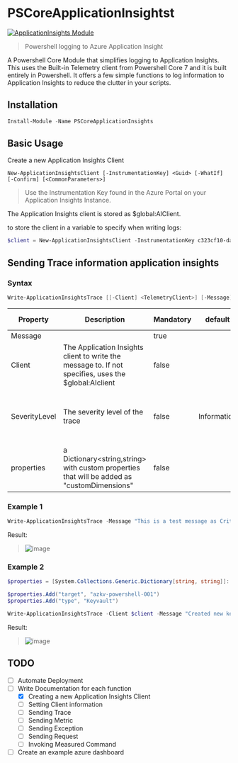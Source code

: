 # PSCoreApplicationInsightst

[![ApplicationInsights Module](https://github.com/LeonB87/PSCoreApplicationInsights/actions/workflows/psmodule.yml/badge.svg)](https://github.com/LeonB87/PSCoreApplicationInsights/actions/workflows/psmodule.yml)

> Powershell logging to Azure Application Insight

A Powershell Core Module that simplifies logging to Application Insights. This uses the Built-in Telemetry client from Powershell Core 7 and it is built entirely in Powershell.
It offers a few simple functions to log information to Application Insights to reduce the clutter in your scripts.

## Installation

```powershell
Install-Module -Name PSCoreApplicationInsights
```

## Basic Usage

Create a new Application Insights Client

```
New-ApplicationInsightsClient [-InstrumentationKey] <Guid> [-WhatIf] [-Confirm] [<CommonParameters>]
```
> Use the Instrumentation Key found in the Azure Portal on your Application Insights Instance.

The Application Insights client is stored as $global:AIClient.

to store the client in a variable to specify when writing logs:


```powershell
$client = New-ApplicationInsightsClient -InstrumentationKey c323cf10-da34-4a73-9eac-000000000000
```

## Sending Trace information application insights

### Syntax

```powershell
Write-ApplicationInsightsTrace [[-Client] <TelemetryClient>] [-Message] <String> [[-SeverityLevel] <String>] [[-properties] <System.Collections.Generic.Dictionary`2[System.String,System.String]>] [<CommonParameters>]
```

| Property | Description | Mandatory | default | Allowed Values |
| ---| ---| --- | --- | --- |
| Message |  | true | | |
| Client | The Application Insights client to write the message to. If not specifies, uses the $global:AIclient  | false | | |
| SeverityLevel | The severity level of the trace | false | Information | - Information <br> - Verbose <br> - Warning <br> - Error <br> - Critical |
| properties | a Dictionary<string,string> with custom properties that will be added as "customDimensions"| false | |

### Example 1

```powershell
Write-ApplicationInsightsTrace -Message "This is a test message as Critical" -SeverityLevel "Critical"
```

Result:

> ![image](https://user-images.githubusercontent.com/10503724/172461749-8254dc0a-50a9-4ed8-9643-dd62cf3a5b65.png)

### Example 2

```powershell
$properties = [System.Collections.Generic.Dictionary[string, string]]::new()

$properties.Add("target", "azkv-powershell-001")
$properties.Add("type", "Keyvault")

Write-ApplicationInsightsTrace -Client $client -Message "Created new keyvault" -SeverityLevel "Information" -properties $properties
```

Result:

> ![image](https://user-images.githubusercontent.com/10503724/172466760-b0a0c258-3a77-4f8e-91ea-7b487bf05042.png)

## TODO

- [ ] Automate Deployment
- [ ] Write Documentation for each function
  - [x] Creating a new Application Insights Client
  - [ ] Setting Client information
  - [ ] Sending Trace
  - [ ] Sending Metric
  - [ ] Sending Exception
  - [ ] Sending Request
  - [ ] Invoking Measured Command
- [ ] Create an example azure dashboard
